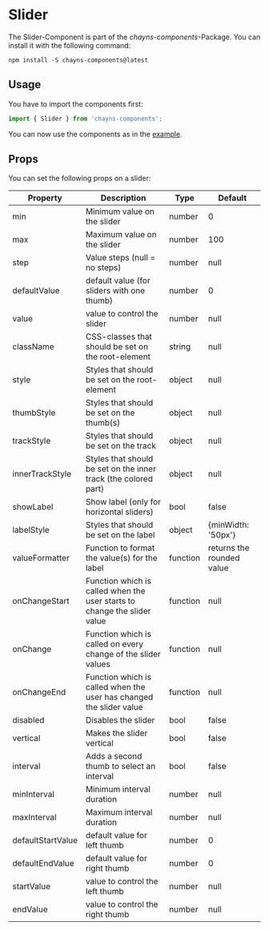 # Slider #

The Slider-Component is part of the *chayns-components*-Package. You can install it with the following command:

    npm install -S chayns-components@latest


## Usage ##

You have to import the components first:

```jsx harmony
import { Slider } from 'chayns-components';
```

You can now use the components as in the [example](https://github.com/TobitSoftware/chayns-components/blob/master/examples/react-chayns-slider/Example.jsx).


## Props ##

You can set the following props on a slider:

| Property       | Description                                                                                                  | Type     | Default |
|----------------|--------------------------------------------------------------------------------------------------------------|----------|---------|
| min            | Minimum value on the slider                                                                                  | number   | 0       |
| max            | Maximum value on the slider                                                                                  | number   | 100     |
| step           | Value steps (null = no steps)                                                                                | number   | null    |
| defaultValue   | default value (for sliders with one thumb)                                                                   | number   | 0       |
| value          | value to control the slider                                                                                  | number   | null    |
| className      | CSS-classes that should be set on the root-element                                                           | string   | null    |
| style          | Styles that should be set on the root-element                                                                | object   | null    |
| thumbStyle     | Styles that should be set on the thumb(s)                                                                    | object   | null    |
| trackStyle     | Styles that should be set on the track                                                                       | object   | null    |
| innerTrackStyle| Styles that should be set on the inner track (the colored part)                                              | object   | null    |
| showLabel      | Show label (only for horizontal sliders)                                                                     | bool     | false   |
| labelStyle     | Styles that should be set on the label                                                                       | object   | {minWidth: '50px'} |
| valueFormatter | Function to format the value(s) for the label                                                                | function | returns the rounded value |
| onChangeStart  | Function which is called when the user starts to change the slider value                                     | function | null    |
| onChange       | Function which is called on every change of the slider values                                                | function | null    |
| onChangeEnd    | Function which is called when the user has changed the slider value                                          | function | null    |
| disabled       | Disables the slider                                                                                          | bool     | false   |
| vertical       | Makes the slider vertical                                                                                    | bool     | false   |
| interval       | Adds a second thumb to select an interval                                                                    | bool     | false   |
| minInterval    | Minimum interval duration                                                                                    | number   | null    |
| maxInterval    | Maximum interval duration                                                                                    | number   | null    |
| defaultStartValue| default value for left thumb                                                                               | number   | 0       |
| defaultEndValue| default value for right thumb                                                                                | number   | 0       |
| startValue     | value to control the left thumb                                                                              | number   | null    |
| endValue       | value to control the right thumb                                                                             | number   | null    |
